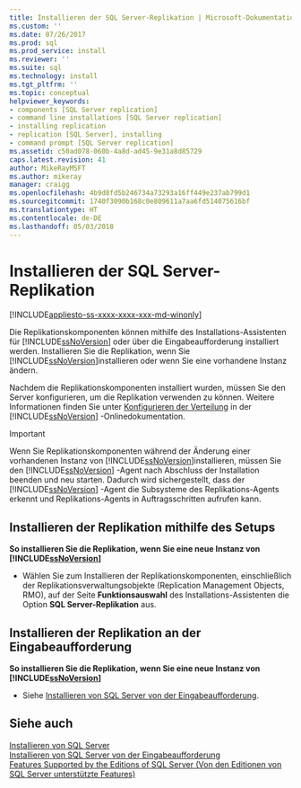 ```yaml
---
title: Installieren der SQL Server-Replikation | Microsoft-Dokumentation
ms.custom: ''
ms.date: 07/26/2017
ms.prod: sql
ms.prod_service: install
ms.reviewer: ''
ms.suite: sql
ms.technology: install
ms.tgt_pltfrm: ''
ms.topic: conceptual
helpviewer_keywords:
- components [SQL Server replication]
- command line installations [SQL Server replication]
- installing replication
- replication [SQL Server], installing
- command prompt [SQL Server replication]
ms.assetid: c50ad078-060b-4a8d-ad45-9e31a8d85729
caps.latest.revision: 41
author: MikeRayMSFT
ms.author: mikeray
manager: craigg
ms.openlocfilehash: 4b9d0fd5b246734a73293a16ff449e237ab799d1
ms.sourcegitcommit: 1740f3090b168c0e809611a7aa6fd514075616bf
ms.translationtype: HT
ms.contentlocale: de-DE
ms.lasthandoff: 05/03/2018
---
```

# <a name="install-sql-server-replication"></a>Installieren der SQL Server-Replikation

[!INCLUDE[appliesto-ss-xxxx-xxxx-xxx-md-winonly](../../includes/appliesto-ss-xxxx-xxxx-xxx-md-winonly.md)]

Die Replikationskomponenten können mithilfe des Installations-Assistenten für [!INCLUDE[ssNoVersion](../../includes/ssnoversion-md.md)] oder über die Eingabeaufforderung installiert werden. Installieren Sie die Replikation, wenn Sie [!INCLUDE[ssNoVersion](../../includes/ssnoversion-md.md)]installieren oder wenn Sie eine vorhandene Instanz ändern.  
  
Nachdem die Replikationskomponenten installiert wurden, müssen Sie den Server konfigurieren, um die Replikation verwenden zu können. Weitere Informationen finden Sie unter [Konfigurieren der Verteilung](../../relational-databases/replication/configure-distribution.md) in der [!INCLUDE[ssNoVersion](../../includes/ssnoversion-md.md)] -Onlinedokumentation.  
  
>[!IMPORTANT]  
>Wenn Sie Replikationskomponenten während der Änderung einer vorhandenen Instanz von [!INCLUDE[ssNoVersion](../../includes/ssnoversion-md.md)]installieren, müssen Sie den [!INCLUDE[ssNoVersion](../../includes/ssnoversion-md.md)] -Agent nach Abschluss der Installation beenden und neu starten. Dadurch wird sichergestellt, dass der [!INCLUDE[ssNoVersion](../../includes/ssnoversion-md.md)] -Agent die Subsysteme des Replikations-Agents erkennt und Replikations-Agents in Auftragsschritten aufrufen kann.  
  
## <a name="installing-replication-by-using-setup"></a>Installieren der Replikation mithilfe des Setups  
**So installieren Sie die Replikation, wenn Sie eine neue Instanz von [!INCLUDE[ssNoVersion](../../includes/ssnoversion-md.md)]**  
  
- Wählen Sie zum Installieren der Replikationskomponenten, einschließlich der Replikationsverwaltungsobjekte (Replication Management Objects, RMO), auf der Seite **Funktionsauswahl** des Installations-Assistenten die Option **SQL Server-Replikation** aus.  
  
## <a name="installing-replication-from-the-command-prompt"></a>Installieren der Replikation an der Eingabeaufforderung  
 **So installieren Sie die Replikation, wenn Sie eine neue Instanz von [!INCLUDE[ssNoVersion](../../includes/ssnoversion-md.md)]**  
  
- Siehe [Installieren von SQL Server von der Eingabeaufforderung](../../database-engine/install-windows/install-sql-server-2016-from-the-command-prompt.md).  
  
## <a name="see-also"></a>Siehe auch  
 [Installieren von SQL Server](../../database-engine/install-windows/install-sql-server.md)   
 [Installieren von SQL Server von der Eingabeaufforderung](../../database-engine/install-windows/install-sql-server-2016-from-the-command-prompt.md)   
 [Features Supported by the Editions of SQL Server (Von den Editionen von SQL Server unterstützte Features)](../../sql-server/editions-and-components-of-sql-server-2017.md)  
  
  
